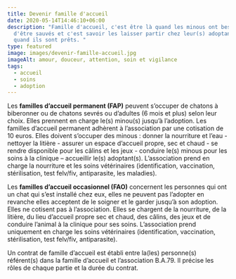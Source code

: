 ```yaml
---
title: Devenir famille d'accueil
date: 2020-05-14T14:46:10+06:00
description: "Famille d'accueil, c'est être là quand les minous ont besoin
  d'être sauvés et c'est savoir les laisser partir chez leur(s) adoptant(s)
  quand ils sont prêts. "
type: featured
image: images/devenir-famille-accueil.jpg
imageAlt: amour, douceur, attention, soin et vigilance
tags:
  - accueil
  - soins
  - adoption
---
```

Les **familles d’accueil permanent (FAP)** peuvent s’occuper de chatons à biberonner ou de chatons sevrés ou d’adultes (6 mois et plus) selon leur choix. Elles prennent en charge le(s) minou(s) jusqu’à l’adoption. Les familles d’accueil permanent adhèrent à l’association par une cotisation de 10 euros. Elles doivent s’occuper des minous : donner la nourriture et l’eau - nettoyer la litière - assurer un espace d’accueil propre, sec et chaud - se rendre disponible pour les câlins et les jeux - conduire le(s) minous pour les soins à la clinique – accueillir le(s) adoptant(s). L’association prend en charge la nourriture et les soins vétérinaires (identification, vaccination, stérilisation, test felv/fiv, antiparasite, les maladies).

Les **familles d’accueil occasionnel (FAO)** concernent les personnes qui ont un chat qui s’est installé chez eux, elles ne peuvent pas l’adopter en revanche elles acceptent de le soigner et le garder jusqu’à son adoption. Elles ne cotisent pas à l’association. Elles se chargent de la nourriture, de la litière, du lieu d’accueil propre sec et chaud, des câlins, des jeux et de conduire l’animal à la clinique pour ses soins. L’association prend uniquement en charge les soins vétérinaires (identification, vaccination, stérilisation, test felv/fiv, antiparasite).

Un contrat de famille d’accueil est établi entre la(les) personne(s) référent(s) dans la famille d’accueil et l’association B.A.79. Il précise les rôles de chaque partie et la durée du contrat.